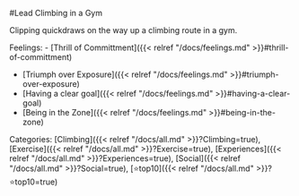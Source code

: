 #Lead Climbing in a Gym

Clipping quickdraws on the way up a climbing route in a gym.

Feelings:   - [Thrill of Committment]({{< relref "/docs/feelings.md" >}}#thrill-of-committment)
  - [Triumph over Exposure]({{< relref "/docs/feelings.md" >}}#triumph-over-exposure)
  - [Having a clear goal]({{< relref "/docs/feelings.md" >}}#having-a-clear-goal)
  - [Being in the Zone]({{< relref "/docs/feelings.md" >}}#being-in-the-zone)

Categories: [Climbing]({{< relref "/docs/all.md" >}}?Climbing=true), [Exercise]({{< relref "/docs/all.md" >}}?Exercise=true), [Experiences]({{< relref "/docs/all.md" >}}?Experiences=true), [Social]({{< relref "/docs/all.md" >}}?Social=true), [⭐top10]({{< relref "/docs/all.md" >}}?⭐top10=true)